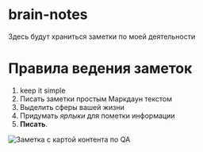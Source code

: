 # brain-notes
Здесь будут храниться заметки по моей деятельности

# Правила ведения заметок
1. keep it simple
2. Писать заметки простым Маркдаун текстом
3. Выделить сферы вашей жизни
4. Придумать _ярлыки_ для пометки информации
5. **Писать**. 

![Заметка с картой контента по QA](QA-moc)
